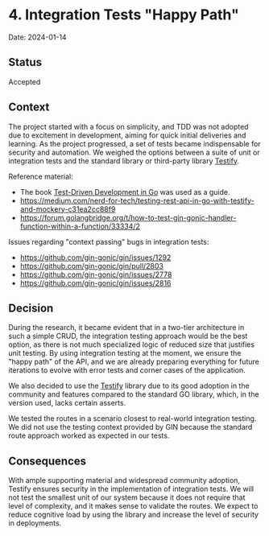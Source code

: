 # 4. Integration Tests "Happy Path"

Date: 2024-01-14

## Status

Accepted

## Context

The project started with a focus on simplicity, and TDD was not adopted due to excitement in development, aiming for quick initial deliveries and learning. As the project progressed, a set of tests became indispensable for security and automation. We weighed the options between a suite of unit or integration tests and the standard library or third-party library [Testify](https://github.com/stretchr/testify).

Reference material:
- The book [Test-Driven Development in Go](https://www.amazon.com.br/Test-Driven-Development-practical-idiomatic-real-world/dp/1803247878) was used as a guide.
- https://medium.com/nerd-for-tech/testing-rest-api-in-go-with-testify-and-mockery-c31ea2cc88f9
- https://forum.golangbridge.org/t/how-to-test-gin-gonic-handler-function-within-a-function/33334/2

Issues regarding "context passing" bugs in integration tests:
- https://github.com/gin-gonic/gin/issues/1292
- https://github.com/gin-gonic/gin/pull/2803
- https://github.com/gin-gonic/gin/issues/2778
- https://github.com/gin-gonic/gin/issues/2816


## Decision

During the research, it became evident that in a two-tier architecture in such a simple CRUD, the integration testing approach would be the best option, as there is not much specialized logic of reduced size that justifies unit testing. By using integration testing at the moment, we ensure the "happy path" of the API, and we are already preparing everything for future iterations to evolve with error tests and corner cases of the application.

We also decided to use the [Testify](https://github.com/stretchr/testify) library due to its good adoption in the community and features compared to the standard GO library, which, in the version used, lacks certain asserts.

We tested the routes in a scenario closest to real-world integration testing. We did not use the testing context provided by GIN because the standard route approach worked as expected in our tests.

## Consequences

With ample supporting material and widespread community adoption, Testify ensures security in the implementation of integration tests. We will not test the smallest unit of our system because it does not require that level of complexity, and it makes sense to validate the routes. We expect to reduce cognitive load by using the library and increase the level of security in deployments.